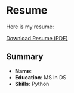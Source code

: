 # Resume

Here is my resume:

[Download Resume (PDF)](content/.pdf)

## Summary
- **Name**: 
- **Education**: MS in DS
- **Skills**: Python
